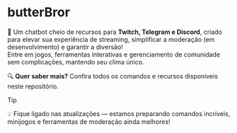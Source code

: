 # butterBror  
🚀 Um chatbot cheio de recursos para **Twitch, Telegram e Discord**, criado para elevar sua experiência de streaming, simplificar a moderação (em desenvolvimento) e garantir a diversão!  
Entre em jogos, ferramentas interativas e gerenciamento de comunidade sem complicações, mantendo seu clima único.  

🔍 **Quer saber mais?** Confira todos os comandos e recursos disponíveis neste repositório.  

> [!TIP]  
> 💡 Fique ligado nas atualizações — estamos preparando comandos incríveis, minijogos e ferramentas de moderação ainda melhores! 
